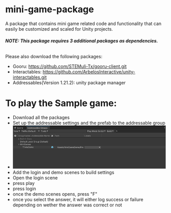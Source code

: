 # mini-game-package
A package that contains mini game related code and functionality that can easily be customized and scaled for Unity projects. 

###### **NOTE: This package requires 3 additional packages as dependencies.**

Please also download the following packages:
- Gooru: https://github.com/STEMuli-Tx/gooru-client.git
- Interactables: https://github.com/ArbelosInteractive/unity-interactables.git
- Addressables(Version 1.21.2): unity package manager


# To play the Sample game:
- Download all the packages
- Set up the addressable settings and the prefab to the addressable group
- ![Addressables settings](https://github.com/ArbelosInteractive/mini-game-package/blob/main/AddressablesSettings.jpg?raw=true)
- Add the login and demo scenes to build settings
- Open the login scene
- press play
- press login
- once the demo scenes opens, press "F" 
- once you select the answer, it will either log success or failure depending on wether the answer was correct or not

